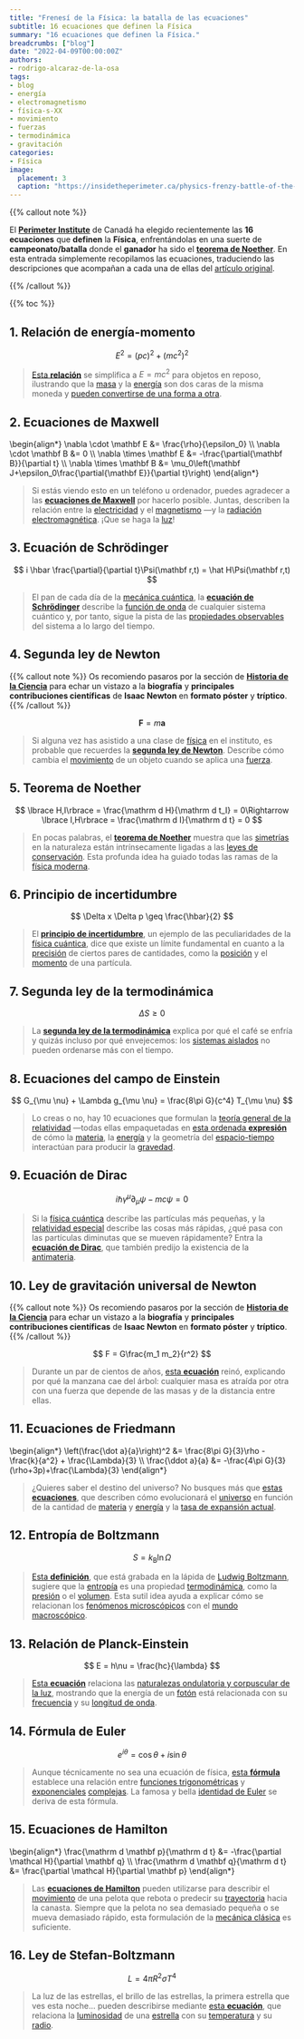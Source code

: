 ```yaml
---
title: "Frenesí de la Física: la batalla de las ecuaciones"
subtitle: 16 ecuaciones que definen la Física
summary: "16 ecuaciones que definen la Física."
breadcrumbs: ["blog"]
date: "2022-04-09T00:00:00Z"
authors:
- rodrigo-alcaraz-de-la-osa
tags:
- blog
- energía
- electromagnetismo
- física-s-XX
- movimiento
- fuerzas
- termodinámica
- gravitación
categories:
- Física
image:
  placement: 3
  caption: "https://insidetheperimeter.ca/physics-frenzy-battle-of-the-equations/"
---
```


{{% callout note %}}

El [**Perimeter Institute**](https://perimeterinstitute.ca) de Canadá ha elegido recientemente las **16 ecuaciones** que **definen** la **Física**, enfrentándolas en una suerte de **campeonato/batalla** donde el **ganador** ha sido el [**teorema de Noether**](https://es.wikipedia.org/wiki/Teorema_de_Noether). En esta entrada simplemente recopilamos las ecuaciones, traduciendo las descripciones que acompañan a cada una de ellas del [artículo original](https://insidetheperimeter.ca/physics-frenzy-battle-of-the-equations/).

{{% /callout %}}

{{% toc %}}

## 1. Relación de energía-momento

$$
E^2 = \left(pc\right)^2 + \left(mc^2\right)^2
$$

> [Esta **relación**](https://es.wikipedia.org/wiki/Relación_de_energ%C3%ADa-momento) se simplifica a $E=mc^2$ para objetos en reposo, ilustrando que la [masa](https://es.wikipedia.org/wiki/Masa) y la [energía](https://es.wikipedia.org/wiki/Energ%C3%ADa) son dos caras de la misma moneda y [pueden convertirse de una forma a otra](https://es.wikipedia.org/wiki/Equivalencia_entre_masa_y_energ%C3%ADa).

## 2. Ecuaciones de Maxwell

\begin{align*}
\nabla \cdot \mathbf E &= \frac{\rho}{\epsilon_0} \\\\
\nabla \cdot \mathbf B &= 0 \\\\
\nabla \times \mathbf E &= -\frac{\partial{\mathbf B}}{\partial t} \\\\
\nabla \times \mathbf B &= \mu_0\left(\mathbf J+\epsilon_0\frac{\partial{\mathbf E}}{\partial t}\right)
\end{align*}

> Si estás viendo esto en un teléfono u ordenador, puedes agradecer a las [**ecuaciones de Maxwell**](https://es.wikipedia.org/wiki/Ecuaciones_de_Maxwell) por hacerlo posible. Juntas, describen la relación entre la [electricidad](https://es.wikipedia.org/wiki/Electricidad) y el [magnetismo](https://es.wikipedia.org/wiki/Magnetismo) &mdash;y la [radiación electromagnética](https://es.wikipedia.org/wiki/Radiación_electromagnética). ¡Que se haga la [luz](https://es.wikipedia.org/wiki/Luz)!

## 3. Ecuación de Schrödinger

$$
i \hbar \frac{\partial}{\partial t}\Psi(\mathbf r,t) = \hat H\Psi(\mathbf r,t)
$$

> El pan de cada día de la [mecánica cuántica](https://es.wikipedia.org/wiki/Mecánica_cuántica), la [**ecuación de Schrödinger**](https://es.wikipedia.org/wiki/Ecuación_de_Schrödinger) describe la [función de onda](https://es.wikipedia.org/wiki/Función_de_onda) de cualquier sistema cuántico y, por tanto, sigue la pista de las [propiedades observables](https://es.wikipedia.org/wiki/Observable) del sistema a lo largo del tiempo.

## 4. Segunda ley de Newton

{{% callout note %}}
Os recomiendo pasaros por la sección de [**Historia de la Ciencia**](https://fisiquimicamente.com/recursos-fisica-quimica/historia-ciencia/) para echar un vistazo a la **biografía** y **principales contribuciones científicas** de **Isaac Newton** en **formato póster** y **tríptico**.
{{% /callout %}}

$$
\mathbf F = m\mathbf a
$$

> Si alguna vez has asistido a una clase de [física](https://es.wikipedia.org/wiki/F%C3%ADsica) en el instituto, es probable que recuerdes la [**segunda ley de Newton**](https://es.wikipedia.org/wiki/Leyes_de_Newton#Segunda_ley_de_Newton_o_ley_fundamental_de_la_dinámica). Describe cómo cambia el [movimiento](https://es.wikipedia.org/wiki/Movimiento_(f%C3%ADsica)) de un objeto cuando se aplica una [fuerza](https://es.wikipedia.org/wiki/Fuerza).

## 5. Teorema de Noether

$$
\lbrace H,I\rbrace = \frac{\mathrm d H}{\mathrm d t_I} = 0\Rightarrow \lbrace I,H\rbrace = \frac{\mathrm d I}{\mathrm d t} = 0
$$

> En pocas palabras, el [**teorema de Noether**](https://es.wikipedia.org/wiki/Teorema_de_Noether) muestra que las [simetrías](https://es.wikipedia.org/wiki/Simetr%C3%ADa) en la naturaleza están intrínsecamente ligadas a las [leyes de conservación](https://es.wikipedia.org/wiki/Leyes_de_conservación_(f%C3%ADsica)). Esta profunda idea ha guiado todas las ramas de la [física moderna](https://es.wikipedia.org/wiki/F%C3%ADsica_moderna).

## 6. Principio de incertidumbre

$$
\Delta x \Delta p \geq \frac{\hbar}{2}
$$

> El [**principio de incertidumbre**](https://es.wikipedia.org/wiki/Relación_de_indeterminación_de_Heisenberg), un ejemplo de las peculiaridades de la [física cuántica](https://es.wikipedia.org/wiki/Mecánica_cuántica), dice que existe un límite fundamental en cuanto a la [precisión](https://es.wikipedia.org/wiki/Precisión) de ciertos pares de cantidades, como la [posición](https://es.wikipedia.org/wiki/Posición) y el [momento](https://es.wikipedia.org/wiki/Cantidad_de_movimiento) de una partícula.

## 7. Segunda ley de la termodinámica

$$
\Delta S \geq 0
$$

> La [**segunda ley de la termodinámica**](https://es.wikipedia.org/wiki/Segundo_principio_de_la_termodinámica) explica por qué el café se enfría y quizás incluso por qué envejecemos: los [sistemas aislados](https://es.wikipedia.org/wiki/Sistema_aislado) no pueden ordenarse más con el tiempo.

## 8. Ecuaciones del campo de Einstein

$$
G_{\mu \nu} + \Lambda g_{\mu \nu} = \frac{8\pi G}{c^4} T_{\mu \nu}
$$

> Lo creas o no, hay 10 ecuaciones que formulan la [teoría general de la relatividad](https://es.wikipedia.org/wiki/Relatividad_general) &mdash;todas ellas empaquetadas en [esta ordenada **expresión**](https://es.wikipedia.org/wiki/Ecuaciones_del_campo_de_Einstein) de cómo la [materia](https://es.wikipedia.org/wiki/Materia), la [energía](https://es.wikipedia.org/wiki/Energ%C3%ADa) y la geometría del [espacio-tiempo](https://es.wikipedia.org/wiki/Espacio-tiempo) interactúan para producir la [gravedad](https://es.wikipedia.org/wiki/Gravedad).

## 9. Ecuación de Dirac

$$
i \hbar \gamma^\mu \partial_\mu\psi - mc\psi = 0 
$$

> Si la [física cuántica](https://es.wikipedia.org/wiki/Mecánica_cuántica) describe las partículas más pequeñas, y la [relatividad especial](https://es.wikipedia.org/wiki/Teor%C3%ADa_de_la_relatividad_especial) describe las cosas más rápidas, ¿qué pasa con las partículas diminutas que se mueven rápidamente? Entra la [**ecuación de Dirac**](https://es.wikipedia.org/wiki/Ecuación_de_Dirac), que también predijo la existencia de la [antimateria](https://es.wikipedia.org/wiki/Antimateria).

## 10. Ley de gravitación universal de Newton

{{% callout note %}}
Os recomiendo pasaros por la sección de [**Historia de la Ciencia**](https://fisiquimicamente.com/recursos-fisica-quimica/historia-ciencia/) para echar un vistazo a la **biografía** y **principales contribuciones científicas** de **Isaac Newton** en **formato póster** y **tríptico**.
{{% /callout %}}

$$
F = G\frac{m_1 m_2}{r^2}
$$

> Durante un par de cientos de años, [esta **ecuación**](https://es.wikipedia.org/wiki/Ley_de_gravitación_universal) reinó, explicando por qué la manzana cae del árbol: cualquier masa es atraída por otra con una fuerza que depende de las masas y de la distancia entre ellas.

## 11. Ecuaciones de Friedmann

\begin{align*}
\left(\frac{\dot a}{a}\right)^2 &= \frac{8\pi G}{3}\rho - \frac{k}{a^2} + \frac{\Lambda}{3} \\\\
\frac{\ddot a}{a} &= -\frac{4\pi G}{3}(\rho+3p)+\frac{\Lambda}{3}
\end{align*}

> ¿Quieres saber el destino del universo? No busques más que [estas **ecuaciones**](https://es.wikipedia.org/wiki/Ecuaciones_de_Friedmann), que describen cómo evolucionará el [universo](https://es.wikipedia.org/wiki/Universo) en función de la cantidad de [materia](https://es.wikipedia.org/wiki/Materia) y [energía](https://es.wikipedia.org/wiki/Energ%C3%ADa) y la [tasa de expansión actual](https://es.wikipedia.org/wiki/Expansión_métrica_del_espacio).

## 12. Entropía de Boltzmann

$$
S = k_\mathrm B \ln \Omega
$$

> [Esta **definición**](https://es.wikipedia.org/wiki/Fórmula_de_entrop%C3%ADa_de_Boltzmann), que está grabada en la lápida de [Ludwig Boltzmann](https://es.wikipedia.org/wiki/Ludwig_Boltzmann), sugiere que la [entropía](https://es.wikipedia.org/wiki/Entrop%C3%ADa) es una propiedad [termodinámica](https://es.wikipedia.org/wiki/Termodinámica), como la [presión](https://es.wikipedia.org/wiki/Presión) o el [volumen](https://es.wikipedia.org/wiki/Volumen_(termodinámica)). Esta sutil idea ayuda a explicar cómo se relacionan los [fenómenos microscópicos](https://es.wikipedia.org/wiki/Nivel_microscópico) con el [mundo macroscópico](https://es.wikipedia.org/wiki/Nivel_macroscópico).

## 13. Relación de Planck-Einstein

$$
E = h\nu = \frac{hc}{\lambda}
$$

> [Esta **ecuación**](https://es.wikipedia.org/wiki/Relación_de_Planck-Einstein) relaciona las [naturalezas ondulatoria y corpuscular de la luz](https://es.wikipedia.org/wiki/Dualidad_onda_corpúsculo), mostrando que la energía de un [fotón](https://es.wikipedia.org/wiki/Fotón) está relacionada con su [frecuencia](https://es.wikipedia.org/wiki/Frecuencia) y su [longitud de onda](https://es.wikipedia.org/wiki/Longitud_de_onda).

## 14. Fórmula de Euler

$$
e^{i\theta} = \cos\theta +i\sin\theta
$$

> Aunque técnicamente no sea una ecuación de física, [esta **fórmula**](https://es.wikipedia.org/wiki/Fórmula_de_Euler) establece una relación entre [funciones trigonométricas](https://es.wikipedia.org/wiki/Función_trigonométrica) y [exponenciales](https://es.wikipedia.org/wiki/Función_exponencial) [complejas](https://es.wikipedia.org/wiki/Análisis_complejo). La famosa y bella [identidad de Euler](https://es.wikipedia.org/wiki/Identidad_de_Euler) se deriva de esta fórmula.

## 15. Ecuaciones de Hamilton

\begin{align*}
\frac{\mathrm d \mathbf p}{\mathrm d t} &= -\frac{\partial \mathcal H}{\partial \mathbf q} \\\\
\frac{\mathrm d \mathbf q}{\mathrm d t} &= \frac{\partial \mathcal H}{\partial \mathbf p}
\end{align*}

> Las [**ecuaciones de Hamilton**](https://es.wikipedia.org/wiki/Ecuación_de_Hamilton-Jacobi) pueden utilizarse para describir el [movimiento](https://es.wikipedia.org/wiki/Movimiento_(f%C3%ADsica)) de una pelota que rebota o predecir su [trayectoria](https://es.wikipedia.org/wiki/Trayectoria) hacia la canasta. Siempre que la pelota no sea demasiado pequeña o se mueva demasiado rápido, esta formulación de la [mecánica clásica](https://es.wikipedia.org/wiki/Mecánica_clásica) es suficiente.

## 16. Ley de Stefan-Boltzmann

$$
L = 4\pi R^2\sigma T^4
$$

> La luz de las estrellas, el brillo de las estrellas, la primera estrella que ves esta noche... pueden describirse mediante [esta **ecuación**](https://es.wikipedia.org/wiki/Ley_de_Stefan-Boltzmann), que relaciona la [luminosidad](https://es.wikipedia.org/wiki/Luminosidad) de una [estrella](https://es.wikipedia.org/wiki/Estrella) con su [temperatura](https://es.wikipedia.org/wiki/Temperatura) y su [radio](https://es.wikipedia.org/wiki/Radio_(geometr%C3%ADa)).